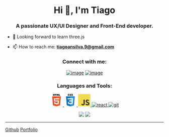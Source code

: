 <h1 align="center">Hi 👋, I'm Tiago</h1>
<h3 align="center">A passionate UX/UI Designer and Front-End developer.</h3>

- 🌱 Looking forward to learn three.js

- 📫 How to reach me: **tiagoansilva.9@gmail.com**

<h3 align="center">Connect with me:</h3>
<div align="center">

[![image](https://img.shields.io/badge/LinkedIn-0077B5?style=for-the-badge&logo=linkedin&logoColor=white)](https://www.linkedin.com/in/tiago-silva-220641154/)
[![image](https://img.shields.io/badge/Instagram-E4405F?style=for-the-badge&logo=instagram&logoColor=white)](https://www.instagram.com/tiago_codesign/)
  
</div>

<h3 align="center">Languages and Tools:</h3>

<p align="center"> 
  <a href="https://www.w3.org/html/" target="_blank"> 
    <img src="https://raw.githubusercontent.com/devicons/devicon/master/icons/html5/html5-original-wordmark.svg" alt="html5" width="40" height="40"/> 
  </a>
  <a href="https://www.w3schools.com/css/" target="_blank"> 
    <img src="https://raw.githubusercontent.com/devicons/devicon/master/icons/css3/css3-original-wordmark.svg" alt="css3" width="40" height="40"/> 
  </a>
  <a href="https://developer.mozilla.org/en-US/docs/Web/JavaScript" target="_blank"> 
    <img src="https://raw.githubusercontent.com/devicons/devicon/master/icons/javascript/javascript-original.svg" alt="javascript" width="40" height="40"/> 
  </a> 
  <a href="https://reactjs.org/" target="_blank"> 
    <img src="https://www.vectorlogo.zone/logos/reactjs/reactjs-icon.svg" alt="react" width="40" height="40"/> 
  </a>
  <a href="https://git-scm.com/" target="_blank"> 
    <img src="https://www.vectorlogo.zone/logos/git-scm/git-scm-icon.svg" alt="git" width="40" height="40"/> 
  </a>
</p>

<p align= "center">
  <img height= "150" src="https://github-readme-stats.vercel.app/api?username=talbertosilva&theme=react&show_icons=true&include_all_commits=true" />
  <img height= "150" src="https://github-readme-stats.vercel.app/api/top-langs/?username=talbertosilva&theme=react&layout=compact" />
</p>

------

[Github](https://github.com/talbertosilva)    [Portfolio](https://talbertosilva.github.io/portfolio/)
